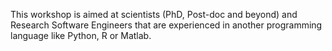 This workshop is aimed at scientists (PhD, Post-doc and beyond) and Research Software Engineers that are experienced in another programming language like Python, R or Matlab.
